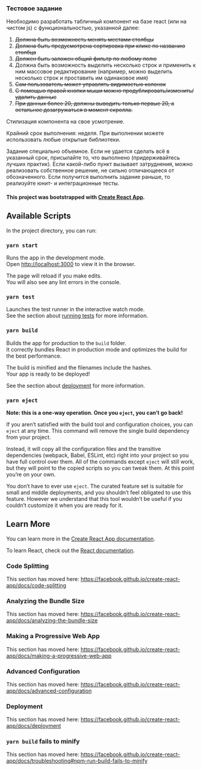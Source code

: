 ### Тестовое задание

Необходимо разработать табличный компонент на базе react (или на чистом js) с функциональностью, указанной далее:

1. ~~Должна быть возможность менять местами столбцы~~
2. ~~Должна быть предусмотрена сортировка при клике по названию столбца~~
3. ~~Должен быть заложен общий фильтр по любому полю~~
4. Должна быть возможность выделить несколько строк и применить к ним массовое редактирование (например, можно выделить несколько строк и проставить им одинаковое имя)
5. ~~Сам пользователь может управлять видимостью колонок~~
6. ~~С помощью правой кнопки мыши можно продублировать/изменить/удалить данные~~
7. ~~При данных более 20, должны выводить только первые 20, а остальное дозагружаться в момент скролла.~~

Стилизация компонента на свое усмотрение.

Крайний срок выполнения: неделя. При выполнении можете использовать любые открытые библиотеки.

Задание специально объемное. Если не удается сделать всё в указанный срок, присылайте то, что выполнено (придерживайтесь лучших практик). Если какой-либо пункт вызывает затруднения, можно реализовать собственное решение, не сильно отличающееся от обозначенного. Если получится выполнить задание раньше, то реализуйте юнит- и интеграционные тесты.

#### This project was bootstrapped with [Create React App](https://github.com/facebook/create-react-app).

## Available Scripts

In the project directory, you can run:

### `yarn start`

Runs the app in the development mode.<br />
Open [http://localhost:3000](http://localhost:3000) to view it in the browser.

The page will reload if you make edits.<br />
You will also see any lint errors in the console.

### `yarn test`

Launches the test runner in the interactive watch mode.<br />
See the section about [running tests](https://facebook.github.io/create-react-app/docs/running-tests) for more information.

### `yarn build`

Builds the app for production to the `build` folder.<br />
It correctly bundles React in production mode and optimizes the build for the best performance.

The build is minified and the filenames include the hashes.<br />
Your app is ready to be deployed!

See the section about [deployment](https://facebook.github.io/create-react-app/docs/deployment) for more information.

### `yarn eject`

**Note: this is a one-way operation. Once you `eject`, you can’t go back!**

If you aren’t satisfied with the build tool and configuration choices, you can `eject` at any time. This command will remove the single build dependency from your project.

Instead, it will copy all the configuration files and the transitive dependencies (webpack, Babel, ESLint, etc) right into your project so you have full control over them. All of the commands except `eject` will still work, but they will point to the copied scripts so you can tweak them. At this point you’re on your own.

You don’t have to ever use `eject`. The curated feature set is suitable for small and middle deployments, and you shouldn’t feel obligated to use this feature. However we understand that this tool wouldn’t be useful if you couldn’t customize it when you are ready for it.

## Learn More

You can learn more in the [Create React App documentation](https://facebook.github.io/create-react-app/docs/getting-started).

To learn React, check out the [React documentation](https://reactjs.org/).

### Code Splitting

This section has moved here: https://facebook.github.io/create-react-app/docs/code-splitting

### Analyzing the Bundle Size

This section has moved here: https://facebook.github.io/create-react-app/docs/analyzing-the-bundle-size

### Making a Progressive Web App

This section has moved here: https://facebook.github.io/create-react-app/docs/making-a-progressive-web-app

### Advanced Configuration

This section has moved here: https://facebook.github.io/create-react-app/docs/advanced-configuration

### Deployment

This section has moved here: https://facebook.github.io/create-react-app/docs/deployment

### `yarn build` fails to minify

This section has moved here: https://facebook.github.io/create-react-app/docs/troubleshooting#npm-run-build-fails-to-minify

